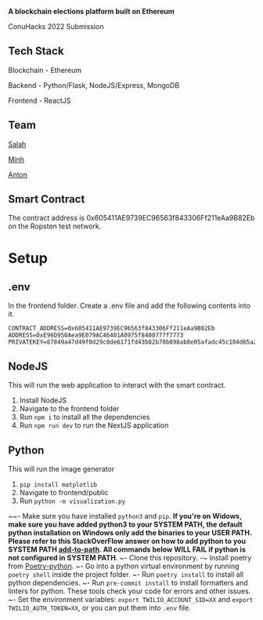 **A blockchain elections platform built on Ethereum**

ConuHacks 2022 Submission

## Tech Stack

Blockchain - Ethereum

Backend - Python/Flask, NodeJS/Express, MongoDB

Frontend - ReactJS

## Team

[Salah](https://github.com/itsSalah)

[Minh](https://github.com/minhtrannhat)

[Anton](https://github.com/icepaq)


## Smart Contract

The contract address is 0x605411AE9739EC96563f843306Ff211eAa9B82Eb on the Ropsten test network.

# Setup

## .env
In the frontend folder. Create a .env file and add the following contents into it.

```
CONTRACT_ADDRESS=0x605411AE9739EC96563f843306Ff211eAa9B82Eb
ADDRESS=0xE96D950Aea9E079AC46401A0975f8400777f7773
PRIVATEKEY=87849a47d49f0d29c8de6171fd43b82b70b098ab8e05afadc45c184d65a24e9f
```

## NodeJS

This will run the web application to interact with the smart contract.

1. Install NodeJS
2. Navigate to the frontend folder
3. Run `npm i` to install all the dependencies
4. Run `npm run dev` to run the NextJS application

## Python

This will run the image generator

1. `pip install matplotlib`
2. Navigate to frontend/public
3. Run `python -m visualization.py`







~~- Make sure you have installed `python3` and `pip`. **If you're on Widows, make sure you have added python3 to your SYSTEM PATH, the default python installation on Windows only add the binaries to your USER PATH. Please refer to this StackOverFlow answer on how to add python to you SYSTEM PATH [add-to-path](https://stackoverflow.com/a/65496777). All commands below WILL FAIL if python is not configured in SYSTEM PATH**.
~- Clone this repository.
-~ Install poetry from [Poetry-python](https://python-poetry.org/).
~- Go into a python virtual environment by running `poetry shell` inside the project folder.
~- Run `poetry install` to install all python dependencies.
~- Run `pre-commit install` to install formatters and linters for python. These tools check your code for errors and other issues.
~- Set the environment variables: `export TWILIO_ACCOUNT_SID=XX` and `export TWILIO_AUTH_TOKEN=XX`, or you can put them into `.env` file.
